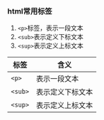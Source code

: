 ### html常用标签

1. `<p>`标签，表示一段文本
2. `<sub>`表示定义下标文本
3. `<sup>`表示定义上标文本

|标签|含义|
|--|--|
|`<p>`|表示一段文本|
|`<sub>`|表示定义下标文本|
|`<sup>`|表示定义上标文本|
